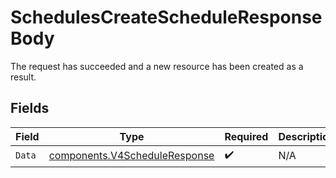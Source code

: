 # SchedulesCreateScheduleResponseBody

The request has succeeded and a new resource has been created as a result.


## Fields

| Field                                                                          | Type                                                                           | Required                                                                       | Description                                                                    |
| ------------------------------------------------------------------------------ | ------------------------------------------------------------------------------ | ------------------------------------------------------------------------------ | ------------------------------------------------------------------------------ |
| `Data`                                                                         | [components.V4ScheduleResponse](../../models/components/v4scheduleresponse.md) | :heavy_check_mark:                                                             | N/A                                                                            |